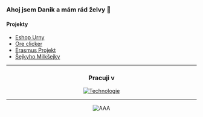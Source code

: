 ### Ahoj jsem Danik a mám rád želvy 👋
#### Projekty
- [Eshop Urny](https://github.com/MamRadzelvyy/Eshop-na-urny)
- [Ore clicker](https://github.com/MamRadzelvyy/Ore-Clicker)
- [Erasmus Projekt](https://github.com/MamRadzelvyy/erasmus-project)
- [Šejkyho Milkšejky](https://github.com/MamRadzelvyy/shaker)
 ---
  
 <div align="center">
   
  ### Pracuji v
   
 [![Technologie](https://skillicons.dev/icons?i=js,html,css,tailwind,react,express,nodejs,mongodb,mysql,java)](https://skillicons.dev)

</div>

---

<div align="center">
  
![AAA](https://i.pinimg.com/originals/28/dc/10/28dc10d4c18623b9d1f185a4561eae23.gif)

</div>
